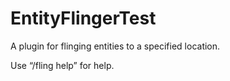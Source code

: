 # EntityFlingerTest

A plugin for flinging entities to a specified location.

Use “/fling help” for help.
